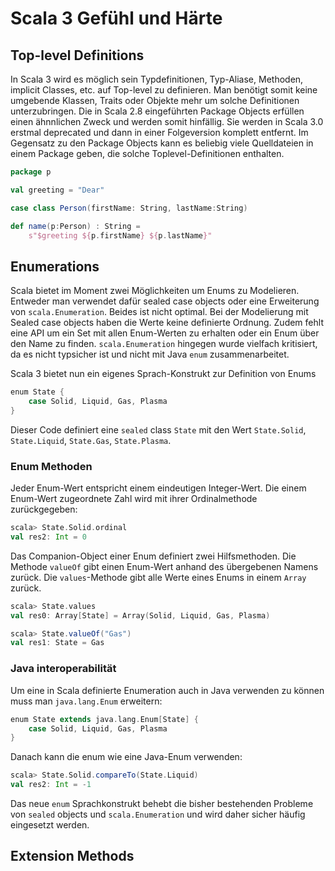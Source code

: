 # Scala 3 Gefühl und Härte

## Top-level Definitions
In Scala 3 wird es möglich sein Typdefinitionen, Typ-Aliase, Methoden, implicit Classes, etc. auf Top-level zu definieren. Man benötigt somit keine umgebende Klassen, Traits oder Objekte mehr um solche Definitionen unterzubringen. Die in Scala 2.8 eingeführten Package Objects erfüllen einen ähnnlichen Zweck und werden somit hinfällig. Sie werden in Scala 3.0 erstmal deprecated und dann in einer Folgeversion komplett entfernt. Im Gegensatz zu den Package Objects kann es beliebig viele Quelldateien in einem Package geben, die solche Toplevel-Definitionen enthalten.

```scala
package p

val greeting = "Dear"

case class Person(firstName: String, lastName:String)

def name(p:Person) : String = 
    s"$greeting ${p.firstName} ${p.lastName}"
```

## Enumerations
Scala bietet im Moment zwei Möglichkeiten um Enums zu Modelieren. Entweder man verwendet dafür sealed case objects oder eine Erweiterung von `scala.Enumeration`. Beides ist nicht optimal. Bei der Modelierung mit Sealed case objects haben die Werte keine definierte Ordnung. Zudem fehlt eine API um ein Set mit allen Enum-Werten zu erhalten oder ein Enum über den Name zu finden. `scala.Enumeration` hingegen wurde vielfach kritisiert, da es nicht typsicher ist und nicht mit Java `enum` zusammenarbeitet.

Scala 3 bietet nun ein eigenes Sprach-Konstrukt zur Definition von Enums

```scala
enum State {
    case Solid, Liquid, Gas, Plasma
}
```
Dieser Code definiert eine `sealed` class `State` mit den Wert `State.Solid`, `State.Liquid`, `State.Gas`, `State.Plasma`. 

### Enum Methoden
Jeder Enum-Wert entspricht einem eindeutigen Integer-Wert. Die einem Enum-Wert zugeordnete Zahl wird mit ihrer Ordinalmethode zurückgegeben:

```scala
scala> State.Solid.ordinal
val res2: Int = 0
```

Das Companion-Object einer Enum definiert zwei Hilfsmethoden. Die Methode `valueOf` gibt einen Enum-Wert anhand des übergebenen Namens zurück. Die `values`-Methode gibt alle Werte eines Enums in einem `Array` zurück.

```scala
scala> State.values
val res0: Array[State] = Array(Solid, Liquid, Gas, Plasma)

scala> State.valueOf("Gas")
val res1: State = Gas
```

### Java interoperabilität
Um eine in Scala definierte Enumeration auch in Java verwenden zu können muss man `java.lang.Enum` erweitern:

```scala
enum State extends java.lang.Enum[State] {
    case Solid, Liquid, Gas, Plasma
}
```
Danach kann die enum wie eine Java-Enum verwenden: 
```scala
scala> State.Solid.compareTo(State.Liquid)
val res2: Int = -1
```

Das neue `enum` Sprachkonstrukt behebt die bisher bestehenden Probleme von `sealed` objects und `scala.Enumeration` und wird daher sicher häufig eingesetzt werden. 

## Extension Methods
